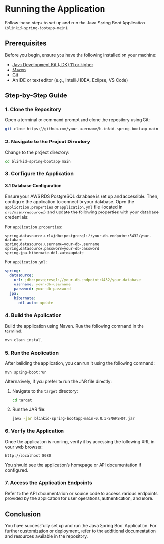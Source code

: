 # Running the Application

Follow these steps to set up and run the Java Spring Boot Application (`blinkid-spring-bootapp-main`).

## Prerequisites

Before you begin, ensure you have the following installed on your machine:

- [Java Development Kit (JDK) 11 or higher](https://www.oracle.com/java/technologies/javase-jdk11-downloads.html)
- [Maven](https://maven.apache.org/install.html)
- [Git](https://git-scm.com/book/en/v2/Getting-Started-Installing-Git)
- An IDE or text editor (e.g., IntelliJ IDEA, Eclipse, VS Code)

## Step-by-Step Guide

### 1. Clone the Repository

Open a terminal or command prompt and clone the repository using Git:

```bash
git clone https://github.com/your-username/blinkid-spring-bootapp-main.git
```

### 2. Navigate to the Project Directory

Change to the project directory:

```bash
cd blinkid-spring-bootapp-main
```

### 3. Configure the Application

#### 3.1 Database Configuration

Ensure your AWS RDS PostgreSQL database is set up and accessible. Then, configure the application to connect to your database. Open the `application.properties` or `application.yml` file (located in `src/main/resources`) and update the following properties with your database credentials:

For `application.properties`:

```properties
spring.datasource.url=jdbc:postgresql://your-db-endpoint:5432/your-database
spring.datasource.username=your-db-username
spring.datasource.password=your-db-password
spring.jpa.hibernate.ddl-auto=update
```

For `application.yml`:

```yaml
spring:
  datasource:
    url: jdbc:postgresql://your-db-endpoint:5432/your-database
    username: your-db-username
    password: your-db-password
  jpa:
    hibernate:
      ddl-auto: update
```

### 4. Build the Application

Build the application using Maven. Run the following command in the terminal:

```bash
mvn clean install
```

### 5. Run the Application

After building the application, you can run it using the following command:

```bash
mvn spring-boot:run
```

Alternatively, if you prefer to run the JAR file directly:

1. Navigate to the `target` directory:

    ```bash
    cd target
    ```

2. Run the JAR file:

    ```bash
    java -jar blinkid-spring-bootapp-main-0.0.1-SNAPSHOT.jar
    ```

### 6. Verify the Application

Once the application is running, verify it by accessing the following URL in your web browser:

```
http://localhost:8080
```

You should see the application’s homepage or API documentation if configured.

### 7. Access the Application Endpoints

Refer to the API documentation or source code to access various endpoints provided by the application for user operations, authentication, and more.

## Conclusion

You have successfully set up and run the Java Spring Boot Application. For further customization or deployment, refer to the additional documentation and resources available in the repository.
